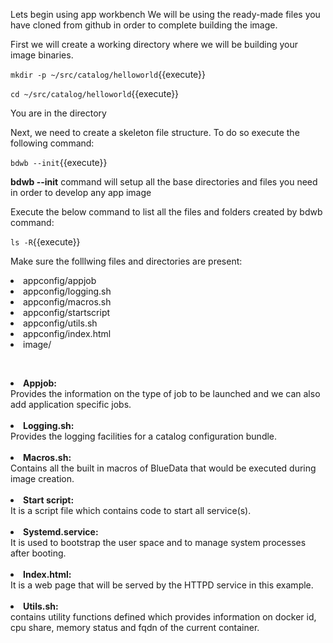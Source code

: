 
Lets begin using app workbench
We will be using the ready-made files you have cloned from github in order to complete building the image.

First we will create a working directory where we will be building your image binaries. 

`mkdir -p ~/src/catalog/helloworld`{{execute}}

`cd ~/src/catalog/helloworld`{{execute}}

You are in the directory

Next, we need to create a skeleton file structure. To do so execute the following command:

`bdwb --init`{{execute}}

 <b>bdwb --init</b> command will setup all the base directories and files you need in order to develop any app image
 
 Execute the below command to list all the files and folders created by bdwb command:

`ls -R`{{execute}}

Make sure the folllwing files and directories are present:

  <li>appconfig/appjob</li>
  
  <li>appconfig/logging.sh</li>
  
  <li>appconfig/macros.sh</li>
  
  <li>appconfig/startscript</li>
  
  <li>appconfig/utils.sh</li>
 
  <li>appconfig/index.html</li>  
  
  <li>image/</li>
  
<br><b><li>Appjob:</li></b>Provides the information on the type of job to be launched and we can also add application specific jobs.</br>
<br><b><li>Logging.sh:</li></b> Provides the logging facilities for a catalog configuration bundle.<br> 
<br><b><li>Macros.sh:</li></b> Contains all the built in macros of BlueData that would be executed during image creation.<br>
<br><b><li>Start script:</li></b> It is a script file which contains code to start all service(s).<br> 
<br><b><li>Systemd.service:</li></b> It is used to bootstrap the user space and to manage system processes after booting.<br>
<br><b><li>Index.html:</li></b> It is a web page that will be served by the HTTPD service in this example.<br>
<br><b><li>Utils.sh:</li></b> contains utility functions defined which provides information on docker id, cpu share, memory status and fqdn of the current container.

